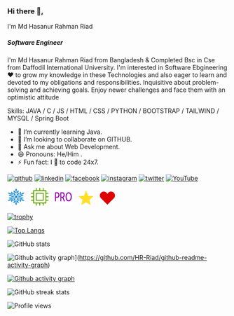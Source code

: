  
### Hi there 👋, 
I'm Md Hasanur Rahman Riad
##### Software Engineer


I'm Md Hasanur Rahman Riad from Bangladesh & Completed Bsc in Cse from Daffodil International University. I'm interested in Software Ebgineering ❤️ to grow my knowledge in these Technologies and also eager to learn and devoted to my obligations and responsibilities. Inquisitive
about problem-solving and achieving goals. Enjoy newer challenges and face them with an optimistic attitude

Skills: JAVA / C /  JS /  HTML  /  CSS / PYTHON / BOOTSTRAP / TAILWIND / MYSQL / Spring Boot

- 🌱 I’m currently learning Java. 
- 👯 I’m looking to collaborate on  GITHUB. 
- 💬 Ask me about Web Development.  
- 😄 Pronouns:  He/Him . 
- ⚡ Fun fact: I 💖 to code 24x7. 


[<img src='https://cdn.jsdelivr.net/npm/simple-icons@3.0.1/icons/github.svg' alt='github' height='40'>](https://github.com/HR-Riad)  [<img src='https://cdn.jsdelivr.net/npm/simple-icons@3.0.1/icons/linkedin.svg' alt='linkedin' height='40'>](https://www.linkedin.com/in/md-hasanur-rahman-riad-3b5199206/)  [<img src='https://cdn.jsdelivr.net/npm/simple-icons@3.0.1/icons/facebook.svg' alt='facebook' height='40'>](https://www.facebook.com/HasanurRahmanRiad22)  [<img src='https://cdn.jsdelivr.net/npm/simple-icons@3.0.1/icons/instagram.svg' alt='instagram' height='40'>](https://www.instagram.com/hasanur_rahman_riad/)  [<img src='https://cdn.jsdelivr.net/npm/simple-icons@3.0.1/icons/twitter.svg' alt='twitter' height='40'>](https://twitter.com/HR24Riad4)  [<img src='https://cdn.jsdelivr.net/npm/simple-icons@3.0.1/icons/youtube.svg' alt='YouTube' height='40'>](https://www.youtube.com/channel/https://www.youtube.com/channel/UCacSgwV45mw140fJ-Q-6l3A)  

<a href='https://archiveprogram.github.com/'><img src='https://raw.githubusercontent.com/acervenky/animated-github-badges/master/assets/acbadge.gif' width='40' height='40'></a> <a href='https://docs.github.com/en/developers'><img src='https://raw.githubusercontent.com/acervenky/animated-github-badges/master/assets/devbadge.gif' width='40' height='40'></a> <a href='https://github.com/pricing'><img src='https://raw.githubusercontent.com/acervenky/animated-github-badges/master/assets/pro.gif' width='40' height='40'></a> <a href='https://stars.github.com/'><img src='https://raw.githubusercontent.com/acervenky/animated-github-badges/master/assets/starbadge.gif' width='35' height='35'></a> <a href='https://docs.github.com/en/github/supporting-the-open-source-community-with-github-sponsors'><img src='https://raw.githubusercontent.com/acervenky/animated-github-badges/master/assets/sponsorbadge.gif' width='35' height='35'></a> 

[![trophy](https://github-profile-trophy.vercel.app/?username=HR-Riad)](https://github.com/ryo-ma/github-profile-trophy)

[![Top Langs](https://github-readme-stats.vercel.app/api/top-langs/?username=HR-Riad)](https://github.com/anuraghazra/github-readme-stats)

![GitHub stats](https://github-readme-stats.vercel.app/api?username=HR-Riad&show_icons=true&count_private=true)

![Github activity graph](https://github-readme-activity-graph.cyclic.app/graph?username=HR-Riad&theme=dracula)](https://github.com/HR-Riad/github-readme-activity-graph)


[![Github activity graph](https://github-readme-activity-graph.cyclic.app/graph?username=HR-Riad&bg_color=e6adad&color=d60000&line=9e2496&point=190b0b&area=true&hide_border=true)](https://github.com/ashutosh00710/github-readme-activity-graph)

![GitHub streak stats](https://github-readme-streak-stats.herokuapp.com/?user=HR-Riad)  

![Profile views](https://gpvc.arturio.dev/HR-Riad)  
